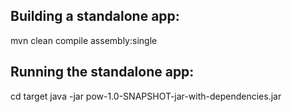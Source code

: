 ## Building a standalone app:

mvn clean compile assembly:single

## Running the standalone app:

cd target
java -jar pow-1.0-SNAPSHOT-jar-with-dependencies.jar
